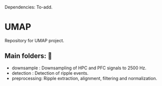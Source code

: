 Dependencies: To-add. 


# UMAP
Repository for UMAP project. 

## Main folders: :file_folder: 

* downsample : Downsampling of HPC and PFC signals to 2500 Hz. 
* detection : Detection of ripple events. 
* preprocessing: Ripple extraction, alignment, filtering and normalization. 
